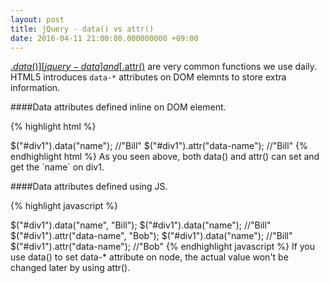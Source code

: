 ```yaml
---
layout: post
title: jQuery - data() vs attr()
date: 2016-04-11 21:00:00.000000000 +09:00
---
```


[$.data()][jquery-data] and [$.attr()][jquery-attr] are very common functions we use daily. HTML5 introduces `data-*` attributes on DOM elemnts to store extra information.

####Data attributes defined inline on DOM element.

{% highlight html %}
<div id="div1" data-name="Bill"></div>
$("#div1").data("name");		//"Bill"
$("#div1").attr("data-name");	//"Bill"
{% endhighlight html %}
As you seen above, both data() and attr() can set and get the `name` on div1.

####Data attributes defined using JS.

{% highlight javascript %}
<div id="div1"></div>
$("#div1").data("name", "Bill");
$("#div1").data("name");		//"Bill"
$("#div1").attr("data-name", "Bob");
$("#div1").data("name");		//"Bill"
$("#div1").attr("data-name");	//"Bob"
{% endhighlight javascript %}
If you use data() to set data-* attribute on node, the actual value won't be changed later by using attr().


[jquery-data]: https://api.jquery.com/jquery.data
[jquery-attr]: http://api.jquery.com/attr/

